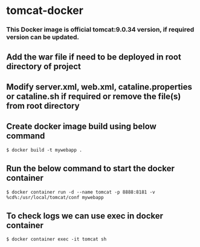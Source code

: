 # tomcat-docker

### This Docker image is official tomcat:9.0.34 version, if required version can be updated. 

## Add the war file if need to be deployed in root directory of project

## Modify server.xml, web.xml, cataline.properties or cataline.sh if required or remove the file(s) from root directory

## Create docker image build using below command

```
$ docker build -t mywebapp .
```

## Run the below command to start the docker container

```
$ docker container run -d --name tomcat -p 8888:8181 -v %cd%:/usr/local/tomcat/conf mywebapp
```

## To check logs we can use exec in docker container

```
$ docker container exec -it tomcat sh
```

